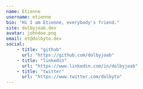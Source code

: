 ```yaml
---
name: Etienne 
username: etienne
bio: "Hi I am Etienne, everybody's friend."
site: dolbyjoab.dev
avatar: johndoe.png
email: et@dolbyto.dev
social:
    - title: "github"
      url: "https://github.com/dolbyjoab"
    - title: "linkedin"
      url: "https://www.linkedin.com/in/dolbyjoab"
    - title: "twitter"
      url: "https://www.twitter.com/dolbyto"
---
```

